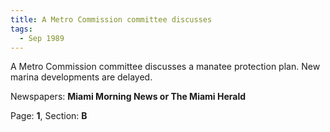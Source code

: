 ```yaml
---  
title: A Metro Commission committee discusses  
tags:  
  - Sep 1989  
---  
```

  
A Metro Commission committee discusses a manatee protection plan. New marina developments are delayed.  
  
Newspapers: **Miami Morning News or The Miami Herald**  
  
Page: **1**, Section: **B** 
